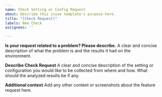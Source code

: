 ```yaml
---
name: Check Setting or Config Request
about: Describe this issue template's purpose here.
title: "[Check Request]"
labels: New Check
assignees: ''

---
```


**Is your request related to a problem? Please describe.**
A clear and concise description of what the problem is and the results it had on the environment.

**Describe Check Request**
A clear and concise description of the setting or configuration you would like to be collected from where and how. What should the analyzed results be if any.

**Additional context**
Add any other context or screenshots about the feature request here.

